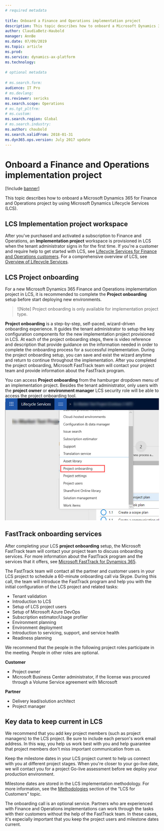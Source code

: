 ```yaml
---
# required metadata

title: Onboard a Finance and Operations implementation project
description: This topic describes how to onboard a Microsoft Dynamics 365 for Finance and Operations project by using Microsoft Dynamics Lifecycle Services (LCS).
author: ClaudiaBetz-Haubold
manager: AnnBe
ms.date: 07/09/2019
ms.topic: article
ms.prod: 
ms.service: dynamics-ax-platform
ms.technology: 

# optional metadata

# ms.search.form:  
audience: IT Pro
# ms.devlang: 
ms.reviewer: sericks
ms.search.scope: Operations
# ms.tgt_pltfrm: 
# ms.custom: 
ms.search.region: Global
# ms.search.industry: 
ms.author: chaubold
ms.search.validFrom: 2018-01-31
ms.dyn365.ops.version: July 2017 update
---
```


# Onboard a Finance and Operations implementation project

[!include [banner](../includes/banner.md)]

This topic describes how to onboard a Microsoft Dynamics 365 for Finance and Operations project by using Microsoft Dynamics Lifecycle Services (LCS).

## LCS Implementation project workspace

After you've purchased and activated a subscription to Finance and Operations, an **Implementation project** workspace is provisioned in LCS when the tenant administrator signs in for the first time. If you're a customer and require help to get started with LCS, see [Lifecycle Services for Finance and Operations customers](../../dev-itpro/lifecycle-services/lcs-works-lcs.md). For a comprehensive overview of LCS, see [Overview of Lifecycle Services](../../dev-itpro/lifecycle-services/lcs-works-lcs.md).

## LCS Project onboarding 
For a new Microsoft Dynamics 365 Finance and Operations implementation project in LCS, it is recommended to complete the **Project onboarding** setup before start deploying new environments.  

> ![Note] Project onboarding is only available for implementation project type. 

**Project onboarding** is a step-by-step, self-paced, wizard-driven onboarding experience.  It guides the tenant administrator to setup the key configuration components for the new implementation project provisioned in LCS.  At each of the project onboarding steps, there is video reference and description that provide guidance on the information needed in order to complete the onboarding process for a successful implementation.  During the project onboarding setup, you can save and exist the wizard anytime and return to continue throughout the implementation.   After you completed the project onboarding, Microsoft FastTrack team will contact your project team and provide information about the FastTrack program. 

You can access **Project onboarding** from the hamburger dropdown menu of an implementation project.  Besides the tenant administrator, only users with the **project owner** or **environment manager** LCS security role will be able to access the project onboarding tool.  
![Project onboarding](./media/ProjectOnboarding.jpg)


## FastTrack onboarding services

After completing your LCS **project onboarding** setup, the Microsoft FastTrack team will contact your project team to discuss onboarding services. For more information about the FastTrack program and the services that it offers, see [Microsoft FastTrack for Dynamics 365](../get-started/fasttrack-dynamics-365-overview.md).

The FastTrack team will contact all the partner and customer users in your LCS project to schedule a 60-minute onboarding call via Skype. During this call, the team will introduce the FastTrack program and help you with the initial configuration of the LCS project and related tasks:

- Tenant validation
- Introduction to LCS
- Setup of LCS project users
- Setup of Microsoft Azure DevOps
- Subscription estimator/Usage profiler
- Environment planning
- Environment deployment
- Introduction to servicing, support, and service health
- Readiness planning

We recommend that the people in the following project roles participate in the meeting. People in other roles are optional.

**Customer**

- Project owner
- Microsoft Business Center administrator, if the license was procured through a Volume Service agreement with Microsoft

**Partner**

- Delivery lead/solution architect
- Project manager

## Key data to keep current in LCS

We recommend that you add key project members (such as project managers) to the LCS project. Be sure to include each person's work email address. In this way, you help us work best with you and help guarantee that project members don't miss important communication from us.

Keep the milestone dates in your LCS project current to help us connect with you at different project stages. When you're closer to your go-live date, we will contact you for a project Go-live assessment before we deploy your production environment.

Milestone dates are stored in the LCS implementation methodology. For more information, see the [Methodologies](../../dev-itpro/lifecycle-services/lcs-works-lcs.md#methodologies) section of the "LCS for Customers" topic.

The onboarding call is an optional service. Partners who are experienced with Finance and Operations implementations can work through the tasks with their customers without the help of the FastTrack team. In these cases, it's especially important that you keep the project users and milestone dates current.
